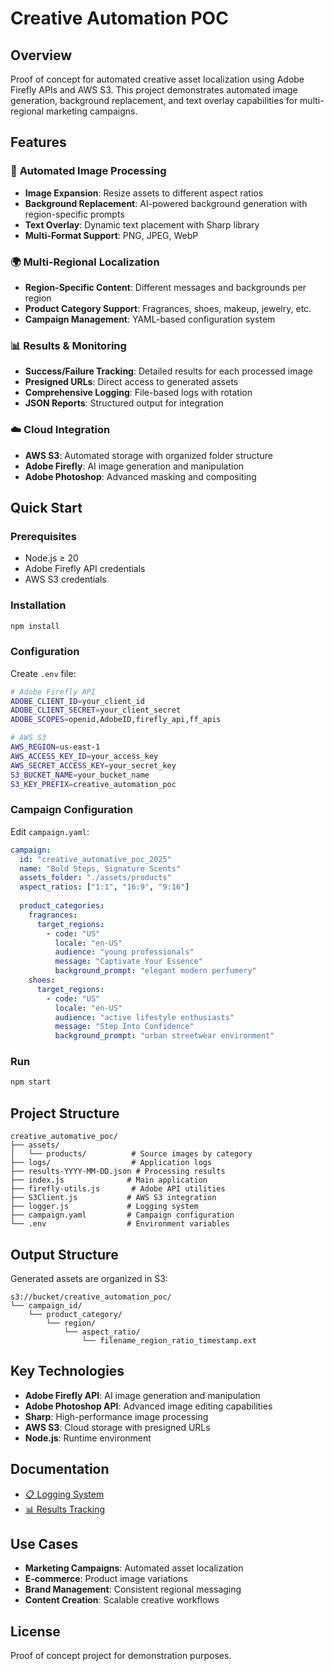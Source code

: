 # Creative Automation POC

## Overview
Proof of concept for automated creative asset localization using Adobe Firefly APIs and AWS S3. This project demonstrates automated image generation, background replacement, and text overlay capabilities for multi-regional marketing campaigns.

## Features

### 🤖 **Automated Image Processing**
- **Image Expansion**: Resize assets to different aspect ratios
- **Background Replacement**: AI-powered background generation with region-specific prompts
- **Text Overlay**: Dynamic text placement with Sharp library
- **Multi-Format Support**: PNG, JPEG, WebP

### 🌍 **Multi-Regional Localization**
- **Region-Specific Content**: Different messages and backgrounds per region
- **Product Category Support**: Fragrances, shoes, makeup, jewelry, etc.
- **Campaign Management**: YAML-based configuration system

### 📊 **Results & Monitoring**
- **Success/Failure Tracking**: Detailed results for each processed image
- **Presigned URLs**: Direct access to generated assets
- **Comprehensive Logging**: File-based logs with rotation
- **JSON Reports**: Structured output for integration

### ☁️ **Cloud Integration**
- **AWS S3**: Automated storage with organized folder structure
- **Adobe Firefly**: AI image generation and manipulation
- **Adobe Photoshop**: Advanced masking and compositing

## Quick Start

### Prerequisites
- Node.js ≥ 20
- Adobe Firefly API credentials
- AWS S3 credentials

### Installation
```bash
npm install
```

### Configuration
Create `.env` file:
```bash
# Adobe Firefly API
ADOBE_CLIENT_ID=your_client_id
ADOBE_CLIENT_SECRET=your_client_secret
ADOBE_SCOPES=openid,AdobeID,firefly_api,ff_apis

# AWS S3
AWS_REGION=us-east-1
AWS_ACCESS_KEY_ID=your_access_key
AWS_SECRET_ACCESS_KEY=your_secret_key
S3_BUCKET_NAME=your_bucket_name
S3_KEY_PREFIX=creative_automation_poc
```

### Campaign Configuration
Edit `campaign.yaml`:
```yaml
campaign:
  id: "creative_automative_poc_2025"
  name: "Bold Steps, Signature Scents"
  assets_folder: "./assets/products"
  aspect_ratios: ["1:1", "16:9", "9:16"]
  
  product_categories:
    fragrances:
      target_regions:
        - code: "US"
          locale: "en-US"
          audience: "young professionals"
          message: "Captivate Your Essence"
          background_prompt: "elegant modern perfumery"
    shoes:
      target_regions:
        - code: "US"
          locale: "en-US"
          audience: "active lifestyle enthusiasts"
          message: "Step Into Confidence"
          background_prompt: "urban streetwear environment"
```

### Run
```bash
npm start
```

## Project Structure
```
creative_automative_poc/
├── assets/
│   └── products/          # Source images by category
├── logs/                  # Application logs
├── results-YYYY-MM-DD.json # Processing results
├── index.js              # Main application
├── firefly-utils.js       # Adobe API utilities
├── S3Client.js           # AWS S3 integration
├── logger.js             # Logging system
├── campaign.yaml         # Campaign configuration
└── .env                  # Environment variables
```

## Output Structure
Generated assets are organized in S3:
```
s3://bucket/creative_automation_poc/
└── campaign_id/
    └── product_category/
        └── region/
            └── aspect_ratio/
                └── filename_region_ratio_timestamp.ext
```

## Key Technologies
- **Adobe Firefly API**: AI image generation and manipulation
- **Adobe Photoshop API**: Advanced image editing capabilities
- **Sharp**: High-performance image processing
- **AWS S3**: Cloud storage with presigned URLs
- **Node.js**: Runtime environment

## Documentation
- [📋 Logging System](./LOGGING.md)
- [📊 Results Tracking](./RESULTS.md)

## Use Cases
- **Marketing Campaigns**: Automated asset localization
- **E-commerce**: Product image variations
- **Brand Management**: Consistent regional messaging
- **Content Creation**: Scalable creative workflows

## License
Proof of concept project for demonstration purposes.
